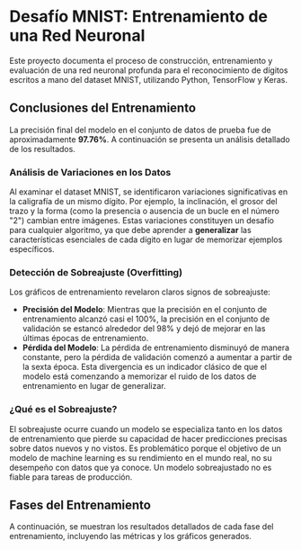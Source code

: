 # Desafío MNIST: Entrenamiento de una Red Neuronal

Este proyecto documenta el proceso de construcción, entrenamiento y evaluación de una red neuronal profunda para el reconocimiento de dígitos escritos a mano del dataset MNIST, utilizando Python, TensorFlow y Keras.

## Conclusiones del Entrenamiento

La precisión final del modelo en el conjunto de datos de prueba fue de aproximadamente **97.76%**. A continuación se presenta un análisis detallado de los resultados.

### Análisis de Variaciones en los Datos

Al examinar el dataset MNIST, se identificaron variaciones significativas en la caligrafía de un mismo dígito. Por ejemplo, la inclinación, el grosor del trazo y la forma (como la presencia o ausencia de un bucle en el número "2") cambian entre imágenes. Estas variaciones constituyen un desafío para cualquier algoritmo, ya que debe aprender a **generalizar** las características esenciales de cada dígito en lugar de memorizar ejemplos específicos.

### Detección de Sobreajuste (Overfitting)

Los gráficos de entrenamiento revelaron claros signos de sobreajuste:

- **Precisión del Modelo**: Mientras que la precisión en el conjunto de entrenamiento alcanzó casi el 100%, la precisión en el conjunto de validación se estancó alrededor del 98% y dejó de mejorar en las últimas épocas de entrenamiento.
- **Pérdida del Modelo**: La pérdida de entrenamiento disminuyó de manera constante, pero la pérdida de validación comenzó a aumentar a partir de la sexta época. Esta divergencia es un indicador clásico de que el modelo está comenzando a memorizar el ruido de los datos de entrenamiento en lugar de generalizar.

### ¿Qué es el Sobreajuste?

El sobreajuste ocurre cuando un modelo se especializa tanto en los datos de entrenamiento que pierde su capacidad de hacer predicciones precisas sobre datos nuevos y no vistos. Es problemático porque el objetivo de un modelo de machine learning es su rendimiento en el mundo real, no su desempeño con datos que ya conoce. Un modelo sobreajustado no es fiable para tareas de producción.

## Fases del Entrenamiento

A continuación, se muestran los resultados detallados de cada fase del entrenamiento, incluyendo las métricas y los gráficos generados.
